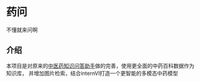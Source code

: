 # 药问

不懂就来问啊

## 介绍
本项目是对原来的[中医药知识问答助手](https://github.com/xiaomile/ChineseMedicalAssistant)做的完善，使用更全面的中药百科数据作为知识库，
并增加图片检索，结合internVl打造一个更智能的多模态中药模型
